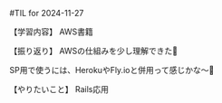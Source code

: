 #TIL for 2024-11-27

【学習内容】
AWS書籍

【振り返り】
AWSの仕組みを少し理解できた👀

SP用で使うには、HerokuやFly.ioと併用って感じかな〜🥹

【やりたいこと】
Rails応用